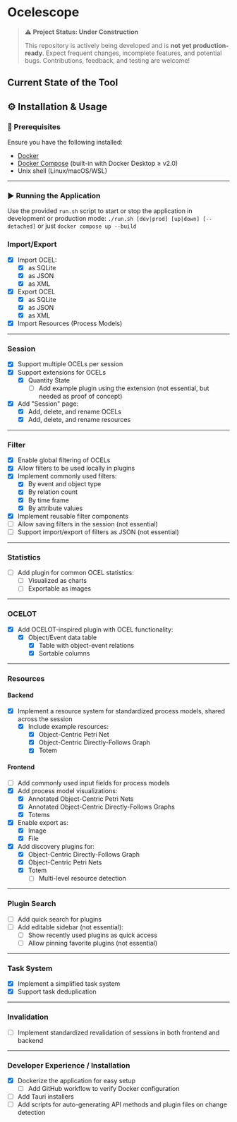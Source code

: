 # Ocelescope
>
> ⚠️ **Project Status: Under Construction**
>
> This repository is actively being developed and is **not yet production-ready**.
> Expect frequent changes, incomplete features, and potential bugs.
> Contributions, feedback, and testing are welcome!
>

## Current State of the Tool

## ⚙️ Installation & Usage

### 🧱 Prerequisites

Ensure you have the following installed:

- [Docker](https://docs.docker.com/get-docker/)
- [Docker Compose](https://docs.docker.com/compose/) (built-in with Docker Desktop ≥ v2.0)
- Unix shell (Linux/macOS/WSL)

---

### ▶️ Running the Application

Use the provided `run.sh` script to start or stop the application in development or production mode:
```./run.sh [dev|prod] [up|down] [--detached]```
or just
```docker compose up --build```

### Import/Export

- [x] Import OCEL:
  - [x] as SQLite
  - [x] as JSON
  - [x] as XML
- [x] Export OCEL
  - [x] as SQLite
  - [x] as JSON
  - [x] as XML
- [x] Import Resources (Process Models)

---

### Session

- [x] Support multiple OCELs per session
- [x] Support extensions for OCELs
  - [x] Quantity State
    - [ ] Add example plugin using the extension (not essential, but needed as proof of concept)
- [x] Add "Session" page:
  - [x] Add, delete, and rename OCELs
  - [x] Add, delete, and rename resources

---

### Filter

- [x] Enable global filtering of OCELs
- [x] Allow filters to be used locally in plugins
- [x] Implement commonly used filters:
  - [x] By event and object type
  - [x] By relation count
  - [x] By time frame
  - [x] By attribute values
- [x] Implement reusable filter components
- [ ] Allow saving filters in the session (not essential)
- [ ] Support import/export of filters as JSON (not essential)

---

### Statistics

- [ ] Add plugin for common OCEL statistics:
  - [ ] Visualized as charts
  - [ ] Exportable as images

---

### OCELOT

- [x] Add OCELOT-inspired plugin with OCEL functionality:
  - [x] Object/Event data table
    - [x] Table with object-event relations
    - [x] Sortable columns

---

### Resources

#### Backend

- [x] Implement a resource system for standardized process models, shared across the session
  - [x] Include example resources:
    - [x] Object-Centric Petri Net
    - [x] Object-Centric Directly-Follows Graph
    - [x] Totem

#### Frontend

- [ ] Add commonly used input fields for process models
- [x] Add process model visualizations:
  - [x] Annotated Object-Centric Petri Nets
  - [x] Annotated Object-Centric Directly-Follows Graphs
  - [x] Totems
- [x] Enable export as:
  - [x] Image
  - [x] File
- [x] Add discovery plugins for:
  - [x] Object-Centric Directly-Follows Graph
  - [x] Object-Centric Petri Nets
  - [x] Totem
    - [ ] Multi-level resource detection

---

### Plugin Search

- [ ] Add quick search for plugins
- [ ] Add editable sidebar (not essential):
  - [ ] Show recently used plugins as quick access
  - [ ] Allow pinning favorite plugins (not essential)

---

### Task System

- [x] Implement a simplified task system
- [x] Support task deduplication

---

### Invalidation

- [ ] Implement standardized revalidation of sessions in both frontend and backend

---

### Developer Experience / Installation

- [x] Dockerize the application for easy setup
  - [ ] Add GitHub workflow to verify Docker configuration
- [ ] Add Tauri installers
- [ ] Add scripts for auto-generating API methods and plugin files on change detection
